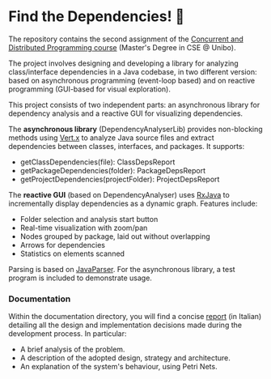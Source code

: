 # Find the Dependencies! 🔎
The repository contains the second assignment of the [Concurrent and Distributed Programming course](https://www.unibo.it/en/study/course-units-transferable-skills-moocs/course-unit-catalogue/course-unit/2024/412598) (Master's Degree in CSE @ Unibo).

The project involves designing and developing a library for analyzing class/interface dependencies in a Java codebase, in two different version: based on asynchronous programming (event-loop based) and on reactive programming (GUI-based for visual exploration).

This project consists of two independent parts: an asynchronous library for dependency analysis and a reactive GUI for visualizing dependencies.

The **asynchronous library** (DependencyAnalyserLib) provides non-blocking methods using [Vert.x](https://vertx.io/) to analyze Java source files and extract dependencies between classes, interfaces, and packages. It supports:
* getClassDependencies(file): ClassDepsReport
* getPackageDependencies(folder): PackageDepsReport
* getProjectDependencies(projectFolder): ProjectDepsReport

The **reactive GUI** (based on DependencyAnalyser) uses [RxJava](https://github.com/ReactiveX/RxJava) to incrementally display dependencies as a dynamic graph. Features include:
* Folder selection and analysis start button
* Real-time visualization with zoom/pan
* Nodes grouped by package, laid out without overlapping
* Arrows for dependencies
* Statistics on elements scanned

Parsing is based on [JavaParser](https://javaparser.org/). For the asynchronous library, a test program is included to demonstrate usage.

### Documentation
Within the documentation directory, you will find a concise [report](docs/report.md) (in Italian) detailing all the design and implementation decisions made during the development process. In particular:
- A brief analysis of the problem.
- A description of the adopted design, strategy and architecture.
- An explanation of the system's behaviour, using Petri Nets.
